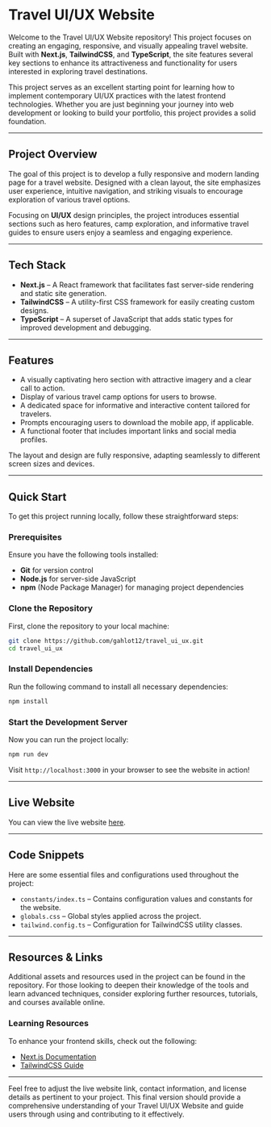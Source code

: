 # Travel UI/UX Website

Welcome to the Travel UI/UX Website repository! This project focuses on creating an engaging, responsive, and visually appealing travel website. Built with **Next.js**, **TailwindCSS**, and **TypeScript**, the site features several key sections to enhance its attractiveness and functionality for users interested in exploring travel destinations.

This project serves as an excellent starting point for learning how to implement contemporary UI/UX practices with the latest frontend technologies. Whether you are just beginning your journey into web development or looking to build your portfolio, this project provides a solid foundation.

---

## Project Overview

The goal of this project is to develop a fully responsive and modern landing page for a travel website. Designed with a clean layout, the site emphasizes user experience, intuitive navigation, and striking visuals to encourage exploration of various travel options.

Focusing on **UI/UX** design principles, the project introduces essential sections such as hero features, camp exploration, and informative travel guides to ensure users enjoy a seamless and engaging experience.

---

## Tech Stack

- **Next.js** – A React framework that facilitates fast server-side rendering and static site generation.
- **TailwindCSS** – A utility-first CSS framework for easily creating custom designs.
- **TypeScript** – A superset of JavaScript that adds static types for improved development and debugging.

---

## Features

- A visually captivating hero section with attractive imagery and a clear call to action.
- Display of various travel camp options for users to browse.
- A dedicated space for informative and interactive content tailored for travelers.
- Prompts encouraging users to download the mobile app, if applicable.
- A functional footer that includes important links and social media profiles.

The layout and design are fully responsive, adapting seamlessly to different screen sizes and devices.

---

## Quick Start

To get this project running locally, follow these straightforward steps:

### Prerequisites

Ensure you have the following tools installed:

- **Git** for version control
- **Node.js** for server-side JavaScript
- **npm** (Node Package Manager) for managing project dependencies

### Clone the Repository

First, clone the repository to your local machine:

```bash
git clone https://github.com/gahlot12/travel_ui_ux.git
cd travel_ui_ux
```

### Install Dependencies

Run the following command to install all necessary dependencies:

```bash
npm install
```

### Start the Development Server

Now you can run the project locally:

```bash
npm run dev
```

Visit `http://localhost:3000` in your browser to see the website in action!

---

## Live Website

You can view the live website [here](https://travel-ui-ux-blue.vercel.app/).

---

## Code Snippets

Here are some essential files and configurations used throughout the project:

- `constants/index.ts` – Contains configuration values and constants for the website.
- `globals.css` – Global styles applied across the project.
- `tailwind.config.ts` – Configuration for TailwindCSS utility classes.

---

## Resources & Links

Additional assets and resources used in the project can be found in the repository. For those looking to deepen their knowledge of the tools and learn advanced techniques, consider exploring further resources, tutorials, and courses available online.

### Learning Resources

To enhance your frontend skills, check out the following:

- [Next.js Documentation](https://nextjs.org/docs)
- [TailwindCSS Guide](https://tailwindcss.com/docs)

---

Feel free to adjust the live website link, contact information, and license details as pertinent to your project. This final version should provide a comprehensive understanding of your Travel UI/UX Website and guide users through using and contributing to it effectively.
